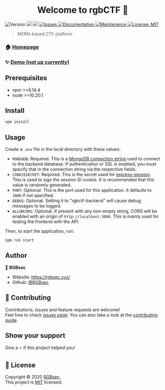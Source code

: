 <h1 align="center">Welcome to rgbCTF 👋</h1>
<p>
  <img alt="Version" src="https://img.shields.io/badge/version-0.0.1-blue.svg?cacheSeconds=2592000" />
  <img src="https://img.shields.io/badge/npm-%3E%3D6.14.4-blue.svg" />
  <img src="https://img.shields.io/badge/node-%3E%3D10.20.1-blue.svg" />
    <a href="https://github.com/RGBsec/rgbctf-backend#readme" target="_blank">
    <img alt="Issues" src="https://img.shields.io/github/issues/RGBsec/rgbctf-backend" />
  </a>

  <a href="https://github.com/RGBsec/rgbctf-backend#readme" target="_blank">
    <img alt="Documentation" src="https://img.shields.io/badge/documentation-yes-brightgreen.svg" />
  </a>
  <a href="https://github.com/RGBsec/rgbctf-backend/graphs/commit-activity" target="_blank">
    <img alt="Maintenance" src="https://img.shields.io/badge/Maintained%3F-yes-green.svg" />
  </a>
  <a href="https://github.com/RGBsec/rgbctf-backend/blob/master/LICENSE" target="_blank">
    <img alt="License: MIT" src="https://img.shields.io/github/license/RGBsec/rgbctf-backend" />
  </a>
</p>

> MERN-based CTF platform

### 🏠 [Homepage](https://github.com/RGBsec/rgbctf-backend#readme)

### ✨ [Demo (not up currently)](https://ctf.rgbsec.xyz (not up currently))

## Prerequisites

- npm >=6.14.4
- node >=10.20.1

## Install

```sh
npm install
```

## Usage

Create a `.env` file in the local directory with these values:

- `MONGODB`: Required. This is a [MongoDB connection string](https://docs.mongodb.com/manual/reference/connection-string/) used to connect to the backend database. If authentication or SSL is enabled, you must specify that in the connection string via the respective fields.
- `COOKIESECRET`: Required. This is the secret used for [express-session](https://www.npmjs.com/package/express-session). This is used to sign the session ID cookie. It is recommended that this value is randomly generated.
- `PORT`: Optional. This is the port used for this application. It defaults to `3000` if not specified.
- `DEBUG`: Optional. Setting it to "rgbctf-backend" will cause debug messages to be logged.
- `ALLOWCORS`: Optional. If present with any non-empty string, CORS will be enabled with an origin of `http://localhost:3000`. This is mainly used for testing the frontend with the API.

Then, to start the application, run:

```sh
npm run start
```

## Author

👤 **RGBsec**

* Website: https://rgbsec.xyz/
* Github: [@RGBsec](https://github.com/RGBsec)

## 🤝 Contributing

Contributions, issues and feature requests are welcome!<br />Feel free to check [issues page](https://github.com/RGBsec/rgbctf-backend/issues). You can also take a look at the [contributing guide](https://github.com/RGBsec/rgbctf-backend/blob/master/CONTRIBUTING.md).

## Show your support

Give a ⭐️ if this project helped you!

## 📝 License

Copyright © 2020 [RGBsec](https://github.com/RGBsec).<br />
This project is [MIT](https://github.com/RGBsec/rgbctf-backend/blob/master/LICENSE) licensed.

